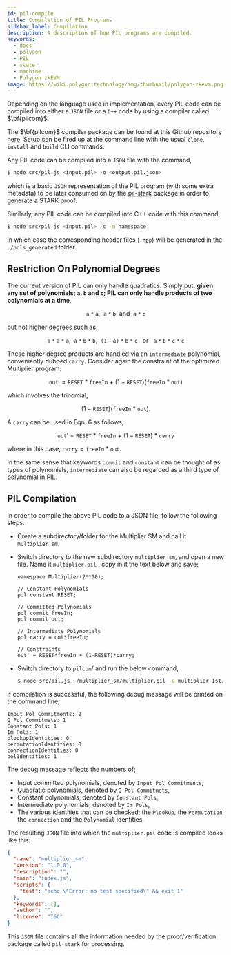 ```yaml
---
id: pil-compile
title: Compilation of PIL Programs
sidebar_label: Compilation
description: A description of how PIL programs are compiled.
keywords:
  - docs
  - polygon
  - PIL
  - state
  - machine
  - Polygon zkEVM
image: https://wiki.polygon.technology/img/thumbnail/polygon-zkevm.png
---
```


Depending on the language used in implementation, every PIL code can be compiled into either a $\texttt{JSON}$ file or a $\texttt{C++}$ code by using a compiler called $\bf{pilcom}$. 

The $\bf{pilcom}$ compiler package can be found at this Github repository [here](https://github.com/0xPolygonHermez/pilcom). Setup can be fired up at the command line with the usual $\texttt{clone}$, $\texttt{install}$ and $\texttt{build}$ CLI commands.

Any PIL code can be compiled into a $\texttt{JSON}$ file with the command,

```bash
$ node src/pil.js <input.pil> -o <output.pil.json>
```

which is a basic $\texttt{JSON}$ representation of the PIL program (with some extra metadata) to be later consumed on by the [pil-stark](https://github.com/0xPolygonHermez/pil-stark) package in order to generate a STARK proof.

Similarly, any PIL code can be compiled into C++ code with this command,

```bash
$ node src/pil.js <input.pil> -c -n namespace
```

in which case the corresponding header files (`.hpp`) will be generated in the `./pols_generated` folder. 

## Restriction On Polynomial Degrees

The current version of PIL can only handle quadratics. Simply put, **given any set of polynomials; $\texttt{a}$, $\texttt{b}$ and $\texttt{c}$; PIL can only handle products of two polynomials at a time**,

$$
\mathtt{a * a},\ \ \mathtt{a * b}\ \ \text{and}\ \ \mathtt{a * c}
$$

but not higher degrees such as,

$$
\mathtt{a * a * a},\ \ \mathtt{a * b * b},\ \ \mathtt{(1-a) * b * c}\ \ \text{ or }\ \ \mathtt{a * b * c * c}
$$

These higher degree products are handled via an $\texttt{intermediate}$ polynomial, conveniently dubbed $\texttt{carry}$. Consider again the constraint of the optimized Multiplier program:

$$
\texttt{out}' = \texttt{RESET} * \texttt{freeIn}\ +\ (1 - \texttt{RESET}) (\texttt{freeIn} * \texttt{out}) \tag{Eqn. 6}
$$

which involves the trinomial,

$$
(1 - \texttt{RESET}) (\texttt{freeIn} * \texttt{out}) .
$$

A $\texttt{carry}$ can be used in $\text{Eqn. 6}$ as follows,

$$
\texttt{out}' = \texttt{RESET} * \texttt{freeIn}\ +\ (1 - \texttt{RESET})* \texttt{carry} \tag{Eqn. 7}
$$

where in this case, $\texttt{carry} = \texttt{freeIn} * \texttt{out}$.

In the same sense that keywords $\texttt{commit}$ and $\texttt{constant}$ can be thought of as $\text{types}$ of polynomials, $\texttt{intermediate}$ can also be regarded as a third type of polynomial in PIL.

## PIL Compilation

In order to compile the above PIL code to a JSON file, follow the following steps.

-	Create a subdirectory/folder for the Multiplier SM and call it `multiplier_sm`. 

-	Switch directory to the new subdirectory `multiplier_sm`, and open a new file. Name it `multiplier.pil` , copy in it the text below and save;

    ```
    namespace Multiplier(2**10); 

    // Constant Polynomials
    pol constant RESET;

    // Committed Polynomials
    pol commit freeIn;
    pol commit out;

    // Intermediate Polynomials
    pol carry = out*freeIn; 

    // Constraints
    out' = RESET*freeIn + (1-RESET)*carry;
    ```

-	Switch directory to $\texttt{pilcom}/$ and run the below command, 

    ```bash
    $ node src/pil.js ~/multiplier_sm/multiplier.pil -o multiplier-1st.json
    ```

If compilation is successful, the following debug message will be printed on the command line,

```
Input Pol Commitments: 2
Q Pol Commitmets: 1
Constant Pols: 1
Im Pols: 1
plookupIdentities: 0
permutationIdentities: 0
connectionIdentities: 0
polIdentities: 1
```

The debug message reflects the numbers of;

- Input committed polynomials, denoted by $\texttt{Input Pol Commitments}$,
- Quadratic polynomials, denoted by $\texttt{Q Pol Commitmets}$,
- Constant polynomials, denoted by $\texttt{Constant Pols}$,
- Intermediate polynomials, denoted by $\texttt{Im Pols}$, 
- The various identities that can be checked; the $\texttt{Plookup}$, the $\texttt{Permutation}$, the $\texttt{connection}$ and the $\texttt{Polynomial}$ identities.

The resulting $\texttt{JSON}$ file into which the `multiplier.pil` code is compiled looks like this:

```json
{
  "name": "multiplier_sm",
  "version": "1.0.0",
  "description": "",
  "main": "index.js",
  "scripts": {
    "test": "echo \"Error: no test specified\" && exit 1"
  },
  "keywords": [],
  "author": "",
  "license": "ISC"
}
```

This $\texttt{JSON}$ file contains all the information needed by the proof/verification package called $\texttt{pil-stark}$ for processing.
